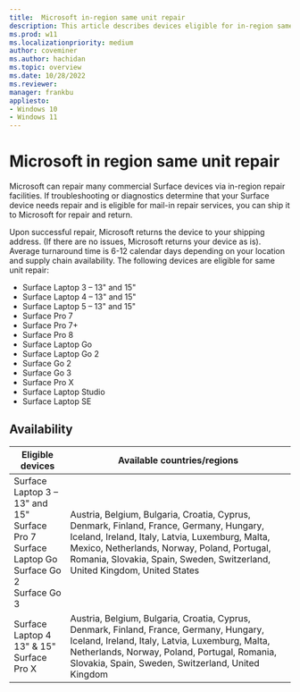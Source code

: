 ```yaml
---
title:  Microsoft in-region same unit repair
description: This article describes devices eligible for in-region same unit repair.
ms.prod: w11
ms.localizationpriority: medium
author: coveminer
ms.author: hachidan
ms.topic: overview
ms.date: 10/28/2022
ms.reviewer: 
manager: frankbu
appliesto:
- Windows 10
- Windows 11
---
```


# Microsoft in region same unit repair

Microsoft can repair many commercial Surface devices via in-region repair facilities. If troubleshooting or diagnostics determine that your Surface device needs repair and is eligible for mail-in repair services, you can ship it to Microsoft for repair and return. 

Upon successful repair, Microsoft returns the device to your shipping 
address. (If there are no issues, Microsoft returns your device as is). Average turnaround time is 6-12 calendar days depending on your location and supply chain availability. The following devices are eligible for same unit repair:


- Surface Laptop 3 – 13" and 15"
- Surface Laptop 4 – 13" and 15"
- Surface Laptop 5 – 13" and 15"
- Surface Pro 7
- Surface Pro 7+
- Surface Pro 8
- Surface Laptop Go
- Surface Laptop Go 2
- Surface Go 2
- Surface Go 3
- Surface Pro X
- Surface Laptop Studio
- Surface Laptop SE

## Availability

| Eligible devices                                                                                     | Available countries/regions                                                                                                                                                                                                                                                                                                                                                           |
| ---------------------------------------------------------------------------------------------------- | ------------------------------------------------------------------------------------------------------------------------------------------------------------------------------------------------------------------------------------------------------------------------------------------------------------------------------------------------------------------------------------- |
| Surface Laptop 3 – 13" and 15"<br>Surface Pro 7<br>Surface Laptop Go<br>Surface Go 2<br>Surface Go 3 | Austria, Belgium, Bulgaria, Croatia, Cyprus, Denmark, Finland, France, Germany, Hungary, Iceland, Ireland, Italy, Latvia, Luxemburg, Malta, Mexico, Netherlands, Norway, Poland, Portugal, Romania, Slovakia, Spain, Sweden, Switzerland, United Kingdom, United States |
| Surface Laptop 4  13" & 15"<br>Surface Pro X                                                         | Austria, Belgium, Bulgaria, Croatia, Cyprus, Denmark, Finland, France, Germany, Hungary, Iceland, Ireland, Italy, Latvia, Luxemburg, Malta, Netherlands, Norway, Poland, Portugal, Romania, Slovakia, Spain, Sweden, Switzerland, United Kingdom |
